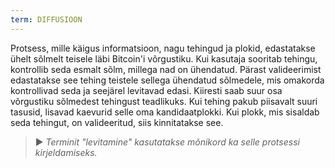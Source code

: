 ```yaml
---
term: DIFFUSIOON
---
```


Protsess, mille käigus informatsioon, nagu tehingud ja plokid, edastatakse ühelt sõlmelt teisele läbi Bitcoin'i võrgustiku. Kui kasutaja sooritab tehingu, kontrollib seda esmalt sõlm, millega nad on ühendatud. Pärast valideerimist edastatakse see tehing teistele sellega ühendatud sõlmedele, mis omakorda kontrollivad seda ja seejärel levitavad edasi. Kiiresti saab suur osa võrgustiku sõlmedest tehingust teadlikuks. Kui tehing pakub piisavalt suuri tasusid, lisavad kaevurid selle oma kandidaatplokki. Kui plokk, mis sisaldab seda tehingut, on valideeritud, siis kinnitatakse see.

> ► *Terminit "levitamine" kasutatakse mõnikord ka selle protsessi kirjeldamiseks.*